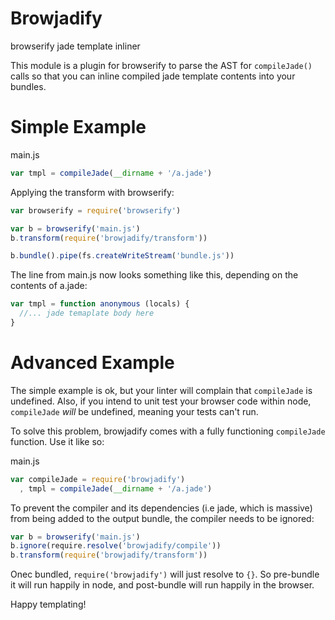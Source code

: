 # Browjadify

browserify jade template inliner

This module is a plugin for browserify to parse the AST for `compileJade()` calls so that you can inline compiled jade template contents into your bundles.


# Simple Example

main.js
```js
var tmpl = compileJade(__dirname + '/a.jade')
```

Applying the transform with browserify:

```js
var browserify = require('browserify')

var b = browserify('main.js')
b.transform(require('browjadify/transform'))

b.bundle().pipe(fs.createWriteStream('bundle.js'))
```

The line from main.js now looks something like this, depending on the contents of a.jade:
```js
var tmpl = function anonymous (locals) {
  //... jade temaplate body here
}
```


# Advanced Example

The simple example is ok, but your linter will complain that `compileJade` is undefined. Also,
if you intend to unit test your browser code within node, `compileJade` *will* be undefined, meaning
your tests can't run.

To solve this problem, browjadify comes with a fully functioning `compileJade` function. Use it like so:

main.js
```js
var compileJade = require('browjadify')
  , tmpl = compileJade(__dirname + '/a.jade')
```

To prevent the compiler and its dependencies (i.e jade, which is massive) from being added to the output bundle, the compiler needs to be ignored:

```js
var b = browserify('main.js')
b.ignore(require.resolve('browjadify/compile'))
b.transform(require('browjadify/transform'))
```

Onec bundled, `require('browjadify')` will just resolve to `{}`. So pre-bundle it will run happily in node, and post-bundle will run happily in the browser.

Happy templating!